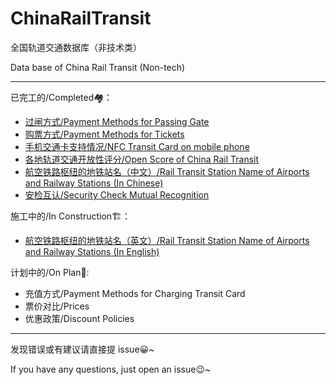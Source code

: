 # ChinaRailTransit
全国轨道交通数据库（非技术类）

Data base of China Rail Transit (Non-tech)

---
已完工的/Completed🏘：
- [过闸方式/Payment Methods for Passing Gate](https://github.com/Ivysauro/ChinaRailTransit/blob/master/data/Payment%20Methods(Part%201).md)
- [购票方式/Payment Methods for Tickets](https://github.com/Ivysauro/ChinaRailTransit/blob/master/data/Payment%20Methods(Part%202).md)
- [手机交通卡支持情况/NFC Transit Card on mobile phone](https://github.com/Ivysauro/ChinaRailTransit/blob/master/data/NFC%20Transit%20Card.md)
- [各地轨道交通开放性评分/Open Score of China Rail Transit](https://github.com/Ivysauro/ChinaRailTransit/blob/master/data/Open%20Score.md)
- [航空铁路枢纽的地铁站名（中文）/Rail Transit Station Name of Airports and Railway Stations (In Chinese)](https://github.com/Ivysauro/ChinaRailTransit/blob/master/data/Rail%20Transit%20Station%20Name%20of%20Airports%20and%20Railway%20Stations.md)
- [安检互认/Security Check Mutual Recognition](https://github.com/Ivysauro/ChinaRailTransit/blob/master/data/Security%20Check%20Mutual%20Recognition.md)


施工中的/In Construction🏗：
- [航空铁路枢纽的地铁站名（英文）/Rail Transit Station Name of Airports and Railway Stations (In English)](https://github.com/Ivysauro/ChinaRailTransit/blob/master/data/Rail%20Transit%20Station%20Name%20of%20Airports%20and%20Railway%20Stations%2002.md)

计划中的/On Plan📝:
- 充值方式/Payment Methods for Charging Transit Card
- 票价对比/Prices
- 优惠政策/Discount Policies


---
发现错误或有建议请直接提 issue😀~

If you have any questions, just open an issue😉~
